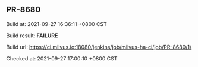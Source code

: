 <h2><a name="pr-8680" class="anchor" href="#pr-8680" rel="nofollow" aria-hidden="true"><span class="octicon octicon-link"></span></a>PR-8680</h2>

<p>Build at: 2021-09-27 16:36:11 +0800 CST</p>

<p>Build result: <strong>FAILURE</strong></p>

<p>Build url: <a href="https://ci.milvus.io:18080/jenkins/job/milvus-ha-ci/job/PR-8680/1/" rel="nofollow">https://ci.milvus.io:18080/jenkins/job/milvus-ha-ci/job/PR-8680/1/</a></p>

<p>Checked at: 2021-09-27 17:00:10 +0800 CST</p>
